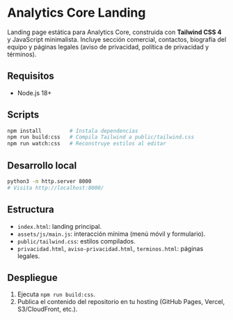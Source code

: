 # Analytics Core Landing

Landing page estática para Analytics Core, construida con **Tailwind CSS 4** y JavaScript minimalista. Incluye sección comercial, contactos, biografía del equipo y páginas legales (aviso de privacidad, política de privacidad y términos).

## Requisitos

- Node.js 18+

## Scripts

```bash
npm install         # Instala dependencias
npm run build:css   # Compila Tailwind a public/tailwind.css
npm run watch:css   # Reconstruye estilos al editar
```

## Desarrollo local

```bash
python3 -m http.server 8000
# Visita http://localhost:8000/
```

## Estructura

- `index.html`: landing principal.
- `assets/js/main.js`: interacción mínima (menú móvil y formulario).
- `public/tailwind.css`: estilos compilados.
- `privacidad.html`, `aviso-privacidad.html`, `terminos.html`: páginas legales.

## Despliegue

1. Ejecuta `npm run build:css`.
2. Publica el contenido del repositorio en tu hosting (GitHub Pages, Vercel, S3/CloudFront, etc.).
